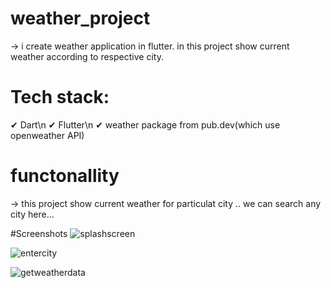 # weather_project

-> i create weather application in flutter. in this project show current weather according to respective city.

# Tech stack:

✔ Dart\n
✔ Flutter\n
✔ weather package from pub.dev(which use openweather API)

# functonallity

-> this project show current weather for particulat city .. we can search any city here...

#Screenshots
![splashscreen](https://github.com/user-attachments/assets/239b6d59-2c45-4a73-a678-372f75e8a047)

![entercity](https://github.com/user-attachments/assets/93f90de2-343e-4156-b3aa-d1b20e907dc7)

![getweatherdata](https://github.com/user-attachments/assets/52364ec1-0a9d-4aa3-b573-1591ad087694)
